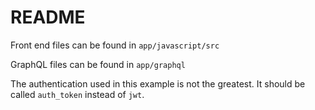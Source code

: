 # README

Front end files can be found in `app/javascript/src`

GraphQL files can be found in `app/graphql`


The authentication used in this example is not the greatest.
It should be called `auth_token` instead of `jwt`.
